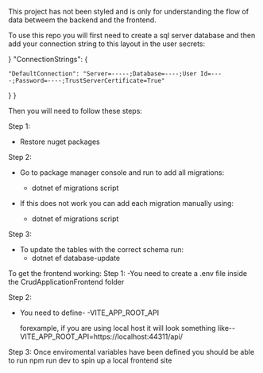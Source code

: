 This project has not been styled and is only for understanding the flow of data betweem the backend and the frontend.

To use this repo you will first need to create a sql server database and then add your connection string to this layout in the user secrets:

}
  "ConnectionStrings": {
    
    "DefaultConnection": "Server=-----;Database=----;User Id=----;Password=----;TrustServerCertificate=True"
    
  }
}

Then you will need to follow these steps:

Step 1:
- Restore nuget packages

Step 2:
- Go to package manager console and run to add all migrations:
  - dotnet ef migrations script
    
- If this does not work you can add each migration manually using:
  - dotnet ef migrations script <migration name>

Step 3:
- To update the tables with the correct schema run:
  - dotnet ef database-update


 To get the frontend working:
 Step 1: 
 -You need to create a .env file inside the CrudApplicationFrontend folder

 Step 2:
 - You need to define-
     -VITE_APP_ROOT_API

    forexample, if you are using local host it will look something like--
     VITE_APP_ROOT_API=https://localhost:44311/api/
   
Step 3:
  Once enviromental variables have been defined you should be able to run npm run dev to spin up a local frontend site

 
